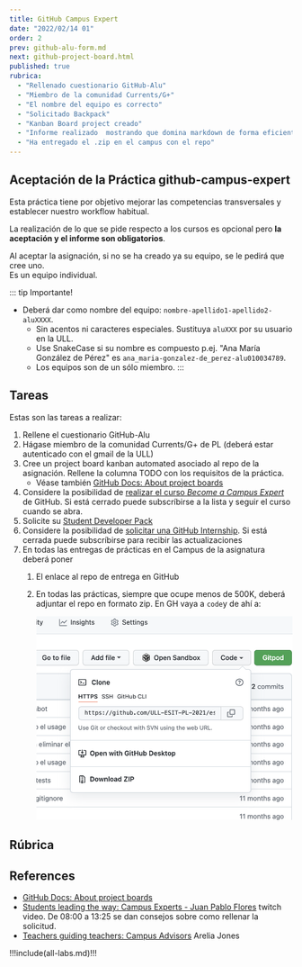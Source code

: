 ```yaml
---
title: GitHub Campus Expert
date: "2022/02/14 01"
order: 2
prev: github-alu-form.md
next: github-project-board.html
published: true
rubrica:
  - "Rellenado cuestionario GitHub-Alu"
  - "Miembro de la comunidad Currents/G+"
  - "El nombre del equipo es correcto"
  - "Solicitado Backpack"
  - "Kanban Board project creado"
  - "Informe realizado  mostrando que domina markdown de forma eficiente: Usa imágenes, enlaces, listas, etc."
  - "Ha entregado el .zip en el campus con el repo"
---
```


## Aceptación de la Práctica github-campus-expert  

Esta práctica tiene por objetivo mejorar las competencias transversales y establecer nuestro workflow habitual.

La realización de lo que se pide respecto a los cursos es opcional pero **la aceptación y el informe son obligatorios**. 

Al aceptar la asignación, si no se ha creado ya su equipo, se le pedirá que cree uno.  
Es un equipo individual.

::: tip Importante!
* Deberá dar como nombre del equipo: `nombre-apellido1-apellido2-aluXXXX`.  
  * Sin acentos ni caracteres especiales. 
  Sustituya `aluXXX` por su usuario en la ULL. 
  * Use SnakeCase si su nombre es compuesto p.ej. "Ana María González de Pérez" es `ana_maria-gonzalez-de_perez-alu010034789`. 
  * Los equipos son de un sólo miembro.
:::

## Tareas 

Estas son las tareas a realizar:

1. Rellene el cuestionario GitHub-Alu
2. Hágase miembro de la comunidad Currents/G+ de PL (deberá estar autenticado con el gmail de la ULL)
3. Cree un project board kanban automated asociado al repo de la asignación. Rellene la columna TODO con los requisitos de la práctica. 
   * Véase también [GitHub Docs: About project boards](https://docs.github.com/en/github/managing-your-work-on-github/about-project-boards)
4. Considere la posibilidad de [realizar el curso *Become a Campus Expert*](https://githubcampus.expert/training) de GitHub. Si está cerrado puede subscríbirse a la lista y seguir el curso cuando se abra.
5. Solicite su [Student Developer Pack](https://education.github.com/pack)
6. Considere la posibilidad de [solicitar una GitHub Internship](https://internships.github.com/). Si está cerrada puede subscríbirse para recibir las actualizaciones
7. En todas las entregas de prácticas en el Campus de la asignatura deberá poner
   1. El enlace al repo de entrega en GitHub
   2. En todas las prácticas, siempre que ocupe menos de 500K, deberá adjuntar el repo en formato zip. En GH vaya a `code`y de ahí a:

      ![saveaszip.png](/assets/images/saveaszip.png)


## Rúbrica

## References

* [GitHub Docs: About project boards](https://docs.github.com/en/github/managing-your-work-on-github/about-project-boards)
* [Students leading the way: Campus Experts - Juan Pablo Flores](https://www.twitch.tv/videos/833713562?collection=lrqXyFWFThau8w) twitch video. De 08:00 a 13:25 se dan consejos sobre como rellenar la solicitud.
* [Teachers guiding teachers: Campus Advisors](https://www.twitch.tv/videos/833727589?collection=lrqXyFWFThau8w) Arelia Jones

!!!include(all-labs.md)!!!
